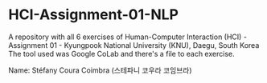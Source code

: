 # HCI-Assignment-01-NLP
A repository with all 6 exercises of Human-Computer Interaction (HCI) - Assignment 01 - Kyungpook National University (KNU), Daegu, South Korea 
The tool used was Google CoLab and there's a file to each exercise.

Name: Stéfany Coura Coimbra (스테파니 코우라 코임브라)
